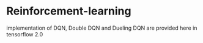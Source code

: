 # Reinforcement-learning 

implementation of 
DQN,
Double DQN and
Dueling DQN
are provided here in tensorflow 2.0
